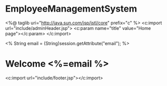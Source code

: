 # EmployeeManagementSystem

<%@ taglib uri="http://java.sun.com/jsp/jstl/core" prefix="c" %>
<c:import url="include/adminHeader.jsp">
<c:param name="title" value="Home page"></c:param>
</c:import>

<div class="container mtb">
<div class="row">
<div class="col-lg-6">
<%
String email = (String)session.getAttribute("email");
%>
<h1>Welcome <%=email %></h1>
</div>
</div>
</div>

<c:import url="include/footer.jsp"></c:import>
